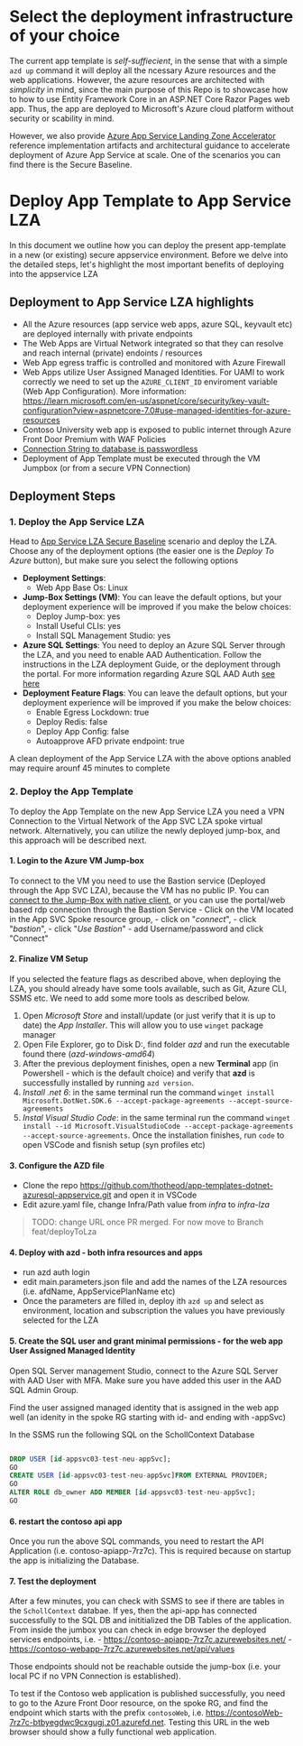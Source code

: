 # Select the deployment infrastructure of your choice
The current app template is *self-suffiecient*, in the sense that with a simple `azd up` command it will deploy all the ncessary Azure resources and the web applications. However, the azure resources are architected with *simplicity* in mind, since the main purpose of this Repo is to showcase how to how to use Entity Framework Core in an ASP.NET Core Razor Pages web app. Thus, the app are deployed to Microsoft's Azure cloud platform without security or scability in mind. 

However, we also provide [Azure App Service Landing Zone Accelerator](https://github.com/Azure/appservice-landing-zone-accelerator) reference implementation artifacts and architectural guidance to accelerate deployment of Azure App Service at scale. One of the scenarios you can find there is the Secure Baseline. 

# Deploy App Template to App Service LZA
In this document we outline how you can deploy the present app-template in a new (or existing) secure appservice environment.
Before we delve into the detailed steps, let's highlight the most important benefits of deploying into the appservice LZA

## Deployment to App Service LZA highlights
- All the Azure resources (app service web apps, azure SQL, keyvault etc) are deployed internally with private endpoints
- The Web Apps are Virtual Network integrated so that they can resolve and reach internal (private) endoints / resources
- Web App egress traffic is controlled and monitored with Azure Firewall
- Web Apps utilize User Assigned Managed Identities. For UAMI to work correctly we need to set up the `AZURE_CLIENT_ID` enviroment variable (Web App Configuration). More information: https://learn.microsoft.com/en-us/aspnet/core/security/key-vault-configuration?view=aspnetcore-7.0#use-managed-identities-for-azure-resources
- Contoso University web app is exposed to public internet through Azure Front Door Premium with WAF Policies
- [Connection String to database is passwordless](https://learn.microsoft.com/en-us/samples/azure-samples/azure-sql-db-who-am-i/azure-sql-db-passwordless-connections/)
- Deployment of App Template must be executed through the VM Jumpbox (or from a secure VPN Connection)

## Deployment Steps

### 1. Deploy the App Service LZA
Head to [App Service LZA Secure Baseline](https://github.com/Azure/appservice-landing-zone-accelerator/tree/main/scenarios/secure-baseline-multitenant) scenario and deploy the LZA. Choose any of the deployment options (the easier one is the *Deploy To Azure* button), but make sure you select the following options
- **Deployment Settings**: 
  - Web App Base Os: Linux
- **Jump-Box Settings (VM)**: You can leave the default options, but your deployment experience will be improved if you make the below choices:
  - Deploy Jump-box: yes
  - Install Useful CLIs: yes
  - Install SQL Management Studio: yes
- **Azure SQL Settings**: You need to deploy an Azure SQL Server through the LZA, and you need to enable AAD Authentication. Follow the instructions in the LZA deployment Guide, or the deployment through the portal. For more information regarding Azure SQL AAD Auth [see here](https://learn.microsoft.com/en-us/azure/azure-sql/database/authentication-aad-configure?view=azuresql-mi&tabs=azure-powershell)
- **Deployment Feature Flags**: You can leave the default options, but your deployment experience will be improved if you make the below choices:
  - Enable Egress Lockdown: true
  - Deploy Redis: false
  - Deploy App Config: false
  - Autoapprove AFD private endpoint: true

A clean deployment of the App Service LZA with the above options anabled may require arounf 45 minutes to complete

### 2. Deploy the App Template
To deploy the App Template on the new App Service LZA you need a VPN Connection to the Virtual Network of the App SVC LZA spoke virtual network. Alternatively, you can utilize the newly deployed jump-box, and this approach will be described next. 

#### 1. Login to the Azure VM Jump-box
To connect to the VM you need to use the Bastion service (Deployed through the App SVC LZA), because the VM has no public IP. You can [connect to the Jump-Box with native client](https://github.com/Azure/appservice-landing-zone-accelerator/blob/main/scenarios/secure-baseline-multitenant/bicep/README.md#connect-to-the-jumpbox-vm-deployed-in-the-spoke-resource-group), or you can use the portal/web based rdp connection through the Bastion Service 
    - Click on the VM located in the App SVC Spoke resource group, 
    - click on "*connect*", 
    - click "*bastion*", 
    - click "*Use Bastion*" 
    - add Username/password and click "Connect"  

#### 2. Finalize VM Setup
If you selected the feature flags as described above, when deploying the LZA, you should already have some tools available, such as Git, Azure CLI, SSMS etc. We need to add some more tools as described below. 
1. Open *Microsoft Store* and install/update (or just verify that it is up to date) the *App Installer*. This will allow you to use `winget` package manager
2. Open File Explorer, go to Disk D:, find folder *azd* and run the executable found there (*azd-windows-amd64*) 
3. After the previous deployment finishes, open a new **Terminal** app (in Powershell - which is the default choice) and verify that **azd** is successfully installed by running `azd version`.  
4. *Install .net 6*: in the same terminal run the command `winget install Microsoft.DotNet.SDK.6 --accept-package-agreements --accept-source-agreements`
5. *Instal Visual Studio Code*: in the same terminal run the command `winget install --id Microsoft.VisualStudioCode --accept-package-agreements --accept-source-agreements`. Once the installation finishes, run `code` to open VSCode and fisnish setup (syn profiles etc)

#### 3. Configure the AZD file
- Clone the repo https://github.com/thotheod/app-templates-dotnet-azuresql-appservice.git and open it in VSCode
- Edit azure.yaml file, change Infra/Path value from *infra* to *infra-lza*
> TODO: change URL once PR merged. For now move to Branch feat/deployToLza

#### 4. Deploy with azd - both infra resources and apps
- run azd auth login
- edit main.parameters.json file and add the names of the LZA resources (i.e. afdName, AppServicePlanName etc)
- Once the parameters are filled in, deploy ith `azd up` and select as environment, location and subscription the values you have previously selected  for the LZA

#### 5. Create the SQL user and grant minimal permissions - for the web app User Assigned Managed Identity
Open SQL Server management Studio, connect to the Azure SQL Server with AAD User with MFA. Make sure you have added this user in the AAD SQL Admin Group.

Find the user assigned managed identity that is assigned in the web app well (an idenity in the spoke RG starting with id- and ending with -appSvc)

In the SSMS run the following SQL on the SchollContext Database
```sql

DROP USER [id-appsvc03-test-neu-appSvc];
GO
CREATE USER [id-appsvc03-test-neu-appSvc]FROM EXTERNAL PROVIDER;
GO
ALTER ROLE db_owner ADD MEMBER [id-appsvc03-test-neu-appSvc];
GO		
```

#### 6. restart the contoso api app
Once you run the above SQL commands, you need to restart the API Application (i.e. contoso-apiapp-7rz7c). This is required because on startup the app is initializing the Database. 

#### 7. Test the deployment
After a few minutes, you can check with SSMS to see if there are tables in the `SchollContext` databae. If yes, then the api-app has connected successfully to the SQL DB and inititialized the DB Tables of the application. From inside the jumbox you can check in edge browser the deployed services endpoints, i.e.
    - https://contoso-apiapp-7rz7c.azurewebsites.net/
    - https://contoso-webapp-7rz7c.azurewebsites.net/api/values

Those endpoints should not be reachable outside the jump-box (i.e. your local PC if no VPN Connection is established).

To test if the Contoso web application is published successfully, you need to go to the Azure Front Door resource, on the spoke RG, and find the endpoint which starts with the prefix `contosoWeb`, i.e. https://contosoWeb-7rz7c-btbyegdwc9cxgugj.z01.azurefd.net. Testing this URL in the web browser should show a fully functional web application.

